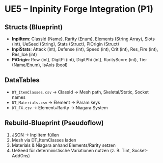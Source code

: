 # UE5 – Inpinity Forge Integration (P1)

## Structs (Blueprint)
- **InpiItem**: ClassId (Name), Rarity (Enum), Elements (String Array), Slots (int), UeSeed (String), Stats (Struct), PiOrigin (Struct)
- **InpiStats**: Attack (int), Defense (int), Speed (int), Crit (int), Res_Fire (int), Res_Ice (int)
- **PiOrigin**: Row (int), DigitPi (int), DigitPhi (int), RarityScore (int), Tier (Name/Enum), IsAxis (bool)

## DataTables
- `DT_ItemClasses.csv` → ClassId → Mesh path, Skeletal/Static, Socket names
- `DT_Materials.csv` → Element → Param keys
- `DT_FX.csv` → Element+Rarity → Niagara System

## Rebuild-Blueprint (Pseudoflow)
1. JSON → InpiItem füllen
2. Mesh via DT_ItemClasses laden
3. Materials & Niagara anhand Elements/Rarity setzen
4. UeSeed für deterministische Variationen nutzen (z. B. Tint, Socket-AddOns)